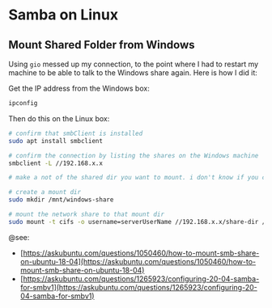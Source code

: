 # Samba on Linux

## Mount Shared Folder from Windows

Using `gio` messed up my connection, to the point where I had to restart my machine to be able to talk to the Windows share again. Here is how I did it:

Get the IP address from the Windows box:

```bash
ipconfig
```

Then do this on the Linux box:

```bash
# confirm that smbClient is installed
sudo apt install smbclient

# confirm the connection by listing the shares on the Windows machine
smbclient -L //192.168.x.x

# make a not of the shared dir you want to mount. i don't know if you can mount just the IP address

# create a mount dir
sudo mkdir /mnt/windows-share

# mount the network share to that mount dir
sudo mount -t cifs -o username=serverUserName //192.168.x.x/share-dir /mnt/windows-share/
```

@see:
* [https://askubuntu.com/questions/1050460/how-to-mount-smb-share-on-ubuntu-18-04](https://askubuntu.com/questions/1050460/how-to-mount-smb-share-on-ubuntu-18-04)
* [https://askubuntu.com/questions/1265923/configuring-20-04-samba-for-smbv1](https://askubuntu.com/questions/1265923/configuring-20-04-samba-for-smbv1)
